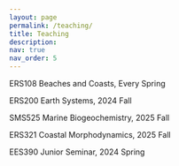 ```yaml
---
layout: page
permalink: /teaching/
title: Teaching
description: 
nav: true
nav_order: 5
---
```

<p> ERS108 Beaches and Coasts, Every Spring</p>
<p> ERS200 Earth Systems, 2024 Fall</p>
<p> SMS525 Marine Biogeochemistry, 2025 Fall</p>
<p> ERS321 Coastal Morphodynamics, 2025 Fall</p>
<p> EES390 Junior Seminar, 2024 Spring</p>

